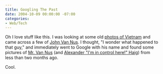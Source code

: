 ```yaml
---
title: Googling The Past
date: 2004-10-09 00:00:00 -07:00
categories:
- Web/Tech
---
```


<p>
Oh I love stuff like this. I was looking at some old <a href="http://blackhorse.dartmouth.edu/dcompany/Photo%20gallery_1968.htm">photos of Vietnam</a> and came across a few of <a href="http://blackhorse.dartmouth.edu/dcompany/images/102.jpg">John Van Nus</a>. I thought, "I wonder what happened to that guy," and immediately went to Google with his name and found some pictures of <a href="http://www.ktroop.com/cc_van_nus.htm">Mr. Van Nus</a> (and <a href="http://www.ktroop.com/images/cc/van_nus_patton_internment_04.jpg">Alexander "I'm in control here!" Haig</a>) from less than two months ago.
</p>
<p>
Cool.
</p>
